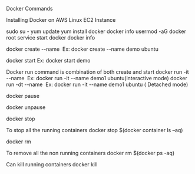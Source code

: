 Docker Commands

Installing Docker on AWS Linux EC2 Instance 

sudo su -
yum update
yum install docker 
docker info
usermod -aG docker root
service start docker 
docker info

docker create --name <container name> <image name> Ex: docker create --name demo ubuntu

docker start <container name> Ex: docker start demo

Docker run command is combination of both create and start
docker run -it --name <container name> <image name> Ex: docker run -it --name demo1 ubuntu(interactive mode)
docker run -dt --name <container name> <image name> Ex: docker run -it --name demo1 ubuntu ( Detached mode)

docker pause <container name>

docker unpause <container name>

docker stop <container name>

To stop all the running containers
docker stop $(docker container ls –aq)

docker rm <container name>

To remove all the non running containers
docker rm $(docker ps -aq)

Can kill running containers
docker kill <container name>
